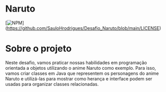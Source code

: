 # Naruto

[![NPM](https://img.shields.io/npm/l/react)] (https://github.com/SauloHrodrigues/Desafio_Naruto/blob/main/LICENSE)

# Sobre o projeto
Neste desafio, vamos praticar nossas habilidades em programação orientada a objetos utilizando o anime Naruto como exemplo. Para isso, vamos criar classes em Java que representem os personagens do anime Naruto e utilizá-las para mostrar como herança e interface podem ser usadas para organizar classes relacionadas.
